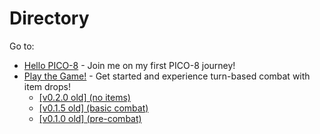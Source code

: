 # Directory

Go to:
- [Hello PICO-8](./hellopico8.md) - Join me on my first PICO-8 journey!
- [Play the Game!](./game/apocalypse_couriers.html) - Get started and experience turn-based combat with item drops!
   - [[v0.2.0 old] (no items)](./game/ac_v_0_2.html)
   - [[v0.1.5 old] (basic combat)](./game/ac_v_0_0.html)
   - [[v0.1.0 old] (pre-combat)](./game/ac_v_0_0.html)